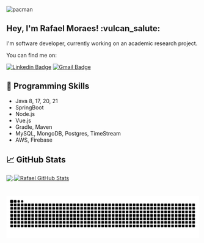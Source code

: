 ![pacman](https://github.com/user-attachments/assets/279348ec-0c15-46cd-a4e1-bb29a9dc9ad5)

<h2> Hey, I'm Rafael Moraes! :vulcan_salute:</h2>

I'm software developer, currently working on an academic research project.

You can find me on:

[![Linkedin Badge](https://img.shields.io/badge/-RafaelMoraes-blue?style=flat-square&logo=Linkedin&logoColor=white&link=https://www.linkedin.com/in/rafaelmoraes05)](https://www.linkedin.com/in/rafaelmoraes05)  [![Gmail Badge](https://img.shields.io/badge/-rafaelmoraes005@gmail.com-c14438?style=flat-square&logo=Gmail&logoColor=white&link=mailto:rafaelmoraes005@gmail.com)](mailto:rafaelmoraes005@gmail.com)

## 🔧 Programming Skills
* Java 8, 17, 20, 21
* SpringBoot
* Node.js
* Vue.js
* Gradle, Maven
* MySQL, MongoDB, Postgres, TimeStream
* AWS, Firebase

## &#x1f4c8; GitHub Stats

<a href="https://github.com/rafaelmoraes05">
  <img align="center" src="https://github-readme-stats.vercel.app/api/top-langs/?username=rafaelmoraes05&hide=css,html&theme=dracula" />
</a>
<a href="https://github.com/rafaelmoraes05">
  <img align="center" src="https://github-readme-stats.vercel.app/api?username=rafaelmoraes05&show_icons=true&&theme=dracula" alt="Rafael GitHub Stats" />
</a>

#

<picture align="center">
  <source media="(prefers-color-scheme: dark)" srcset="https://raw.githubusercontent.com/rafaelmoraes05/rafaelmoraes05/output/github-contribution-grid-snake-dark.svg">
  <source media="(prefers-color-scheme: light)" srcset="https://raw.githubusercontent.com/rafaelmoraes05/rafaelmoraes05/output/github-contribution-grid-snake-dark.svg">
  <img align="center" alt="github contribution grid snake animation" src="https://raw.githubusercontent.com/rafaelmoraes05/rafaelmoraes05/output/github-contribution-grid-snake.svg">
</picture>
